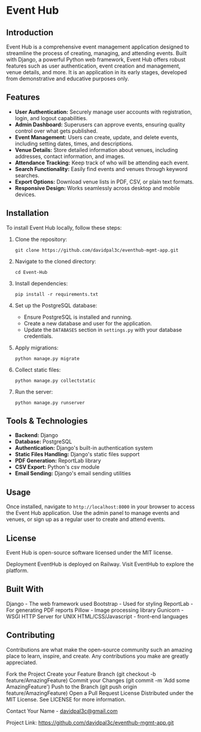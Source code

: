 # Event Hub

## Introduction

Event Hub is a comprehensive event management application designed to streamline the process of creating, managing, and attending events. Built with Django, a powerful Python web framework, Event Hub offers robust features such as user authentication, event creation and management, venue details, and more. It is an application in its early stages, developed from demonstrative and educative purposes only.

## Features

- **User Authentication:** Securely manage user accounts with registration, login, and logout capabilities.
- **Admin Dashboard:** Superusers can approve events, ensuring quality control over what gets published.
- **Event Management:** Users can create, update, and delete events, including setting dates, times, and descriptions.
- **Venue Details:** Store detailed information about venues, including addresses, contact information, and images.
- **Attendance Tracking:** Keep track of who will be attending each event.
- **Search Functionality:** Easily find events and venues through keyword searches.
- **Export Options:** Download venue lists in PDF, CSV, or plain text formats.
- **Responsive Design:** Works seamlessly across desktop and mobile devices.

## Installation

To install Event Hub locally, follow these steps:

1. Clone the repository:
   ```
   git clone https://github.com/davidpal3c/eventhub-mgmt-app.git
   ```

2. Navigate to the cloned directory:
   ```
   cd Event-Hub
   ```

3. Install dependencies:
   ```
   pip install -r requirements.txt
   ```

4. Set up the PostgreSQL database:
   - Ensure PostgreSQL is installed and running.
   - Create a new database and user for the application.
   - Update the `DATABASES` section in `settings.py` with your database credentials.

5. Apply migrations:
   ```
   python manage.py migrate
   ```

6. Collect static files:
   ```
   python manage.py collectstatic
   ```

7. Run the server:
   ```
   python manage.py runserver
   ```

## Tools & Technologies

- **Backend:** Django
- **Database:** PostgreSQL
- **Authentication:** Django's built-in authentication system
- **Static Files Handling:** Django's static files support
- **PDF Generation:** ReportLab library
- **CSV Export:** Python's csv module
- **Email Sending:** Django's email sending utilities

## Usage

Once installed, navigate to `http://localhost:8000` in your browser to access the Event Hub application. Use the admin panel to manage events and venues, or sign up as a regular user to create and attend events.

## License

Event Hub is open-source software licensed under the MIT license.


Deployment
EventHub is deployed on Railway. Visit EventHub to explore the platform.

## Built With
Django - The web framework used
Bootstrap - Used for styling
ReportLab - For generating PDF reports
Pillow - Image processing library
Gunicorn - WSGI HTTP Server for UNIX
HTML/CSS/Javascript - front-end languages


## Contributing
Contributions are what make the open-source community such an amazing place to learn, inspire, and create. Any contributions you make are greatly appreciated.

Fork the Project
Create your Feature Branch (git checkout -b feature/AmazingFeature)
Commit your Changes (git commit -m 'Add some AmazingFeature')
Push to the Branch (git push origin feature/AmazingFeature)
Open a Pull Request
License
Distributed under the MIT License. See LICENSE for more information.

Contact
Your Name - davidpal3c@gmail.com

Project Link: https://github.com/davidpal3c/eventhub-mgmt-app.git
